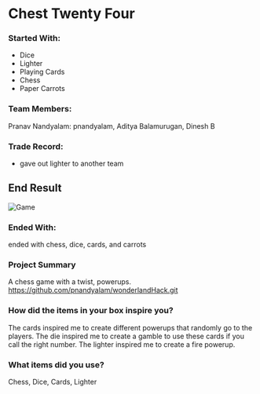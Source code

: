 # Chest Twenty Four

### Started With:
- Dice
- Lighter
- Playing Cards
- Chess
- Paper Carrots

### Team Members:
Pranav Nandyalam: pnandyalam, Aditya Balamurugan, Dinesh B

### Trade Record:
- gave out lighter to another team

## End Result
![Game]("https://github.com/pnandyalam/wonderland/assets/68257536/ad6f580f-92b7-4fdf-a91f-113c6e5386ce")

### Ended With:
ended with chess, dice, cards, and carrots

### Project Summary
A chess game with a twist, powerups. https://github.com/pnandyalam/wonderlandHack.git

### How did the items in your box inspire you?
The cards inspired me to create different powerups that randomly go to the players. The die inspired me to create a gamble to use these cards if you call the right number.
The lighter inspired me to create a fire powerup.

### What items did you use?
Chess, Dice, Cards, Lighter
